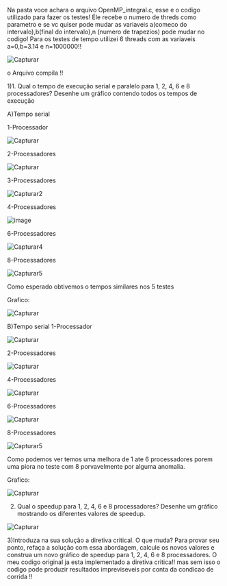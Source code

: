 Na pasta voce achara o arquivo OpenMP_integral.c, esse e o codigo utilizado para fazer os testes!
Ele recebe o numero de threds como parametro e se vc quiser pode mudar as variaveis a(comeco do intervalo),b(final do intervalo),n (numero de trapezios) pode mudar no codigo!
Para os testes de tempo utilizei 6 threads com as variaveis a=0,b=3.14 e n=1000000!!

![Capturar](https://github.com/chesco502/Computa-o-paralela/assets/97119222/64746830-9f63-4f54-a0eb-82cc587c45d1)

o Arquivo compila !!

1)1. Qual o tempo de execução serial e paralelo para 1, 2, 4, 6 e 8 processadores? Desenhe um gráfico contendo todos os tempos de execução

A)Tempo serial

1-Processador

![Capturar](https://github.com/chesco502/Computa-o-paralela/assets/97119222/ace05c3c-b6f7-4deb-8059-390b4a7c930d)

2-Processadores
      
![Capturar](https://github.com/chesco502/Computa-o-paralela/assets/97119222/ace05c3c-b6f7-4deb-8059-390b4a7c930d)

3-Processadores
      
![Capturar2](https://github.com/chesco502/Computa-o-paralela/assets/97119222/eb493796-4107-462e-b140-07d917110970)

4-Processadores
      
![image](https://github.com/chesco502/Computa-o-paralela/assets/97119222/f79d8c0d-d762-4c58-8549-33374c1362ce)


6-Processadores
      
![Capturar4](https://github.com/chesco502/Computa-o-paralela/assets/97119222/57973896-766f-4f90-a750-c494d39dd27f)

8-Processadores
      
![Capturar5](https://github.com/chesco502/Computa-o-paralela/assets/97119222/6daa4d60-c965-40c1-a00e-1080a0a971cc)

Como esperado obtivemos o tempos similares nos 5 testes 

Grafico:

![Capturar](https://github.com/chesco502/Computa-o-paralela/assets/97119222/8a089280-4f56-4a14-ba00-c9daafbc1e99)


B)Tempo serial
1-Processador
      
![Capturar](https://github.com/chesco502/Computa-o-paralela/assets/97119222/851e78a5-df2e-4953-9d78-aa2fba5e4901)


2-Processadores
      
![Capturar](https://github.com/chesco502/Computa-o-paralela/assets/97119222/b11b02ac-61dc-4171-a02b-96fe39ceb0f6)



4-Processadores
      
![Capturar](https://github.com/chesco502/Computa-o-paralela/assets/97119222/55f9f6c6-e796-44bc-86c6-dfe3e45e95be)




6-Processadores

      
![Capturar](https://github.com/chesco502/Computa-o-paralela/assets/97119222/a67ffa39-f723-4055-a247-4121f75d3d38)



8-Processadores
      
![Capturar5](https://github.com/chesco502/Computa-o-paralela/assets/97119222/f4e2fafa-9514-4394-9be3-e6766281deb7)

Como podemos ver temos uma melhora de 1 ate 6 processadores porem uma piora no teste com 8 porvavelmente por alguma anomalia.

Grafico:

![Capturar](https://github.com/chesco502/Computa-o-paralela/assets/97119222/263d177c-7cf7-4936-90d4-9781102fbd72)

2) Qual o speedup para 1, 2, 4, 6 e 8 processadores? Desenhe um gráfico mostrando os diferentes valores de speedup.

![Capturar](https://github.com/chesco502/Computa-o-paralela/assets/97119222/d5fc5fc0-f668-4daf-8145-dd997fefb054)

3)Introduza na sua solução a diretiva critical. O que muda? Para provar seu ponto, refaça a solução com essa abordagem, calcule os novos valores e construa um novo gráfico de speedup para 1, 2, 4, 6 e 8 processadores.
O meu codigo original ja esta implementado a diretiva critica!! mas sem isso o codigo pode produzir resultados impreviseveis por conta da condicao de corrida !!









